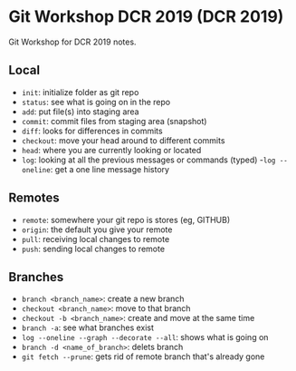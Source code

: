 # Git Workshop DCR 2019 (DCR 2019)

Git Workshop for DCR 2019 notes.

## Local

- `init`: initialize folder as git repo
- `status`: see what is going on in the repo
- `add`: put file(s) into staging area
- `commit`: commit files from staging area (snapshot)
- `diff`: looks for differences in commits
- `checkout`: move your head around to different commits
- `head`: where you are currently looking or located
- `log`: looking at all the previous messages or commands (typed)
	-`log --oneline`: get a one line message history
	
## Remotes

- `remote`: somewhere your git repo is stores (eg, GITHUB)
 - `origin`: the default you give your remote
- `pull`: receiving local changes to remote
- `push`: sending local changes to remote

## Branches

- `branch <branch_name>`: create a new branch
- `checkout <branch_name>`: move to that branch
- `checkout -b <branch_name>`: create and move at the same time
- `branch -a`: see what branches exist
- `log --oneline --graph --decorate --all`: shows what is going on
- `branch -d <name_of_branch>`: delets branch 
- `git fetch --prune`: gets rid of remote branch that's already gone